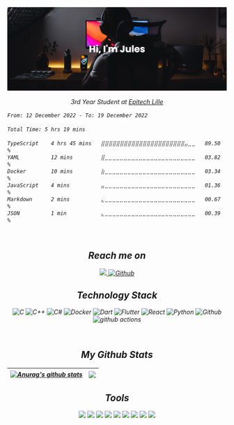 <img src="https://github.com/Jules-gitclerc/Jules-gitclerc/blob/main/banner.png" />

<p align="center"><em>3rd Year Student at <a href="https://www.epitech.eu/fr/ecole-informatique-lille/">Epitech Lille</a></p>
  
<!--START_SECTION:waka-->

```text
From: 12 December 2022 - To: 19 December 2022

Total Time: 5 hrs 19 mins

TypeScript    4 hrs 45 mins   ⣿⣿⣿⣿⣿⣿⣿⣿⣿⣿⣿⣿⣿⣿⣿⣿⣿⣿⣿⣿⣿⣿⣤⣀⣀   89.50 %
YAML          12 mins         ⣿⣀⣀⣀⣀⣀⣀⣀⣀⣀⣀⣀⣀⣀⣀⣀⣀⣀⣀⣀⣀⣀⣀⣀⣀   03.82 %
Docker        10 mins         ⣷⣀⣀⣀⣀⣀⣀⣀⣀⣀⣀⣀⣀⣀⣀⣀⣀⣀⣀⣀⣀⣀⣀⣀⣀   03.34 %
JavaScript    4 mins          ⣤⣀⣀⣀⣀⣀⣀⣀⣀⣀⣀⣀⣀⣀⣀⣀⣀⣀⣀⣀⣀⣀⣀⣀⣀   01.36 %
Markdown      2 mins          ⣄⣀⣀⣀⣀⣀⣀⣀⣀⣀⣀⣀⣀⣀⣀⣀⣀⣀⣀⣀⣀⣀⣀⣀⣀   00.67 %
JSON          1 min           ⣄⣀⣀⣀⣀⣀⣀⣀⣀⣀⣀⣀⣀⣀⣀⣀⣀⣀⣀⣀⣀⣀⣀⣀⣀   00.39 %
```

<!--END_SECTION:waka-->
  
<p align="center">
  <img src="https://komarev.com/ghpvc/?username=jules-gitclerc&style=flat-square&color=blue" alt=""/>
</p>
  
<h2 align="center">Reach me on</h2>

<p align="center">
  <a href="https://www.linkedin.com/in/jules-clerc/">
    <img src="https://img.shields.io/badge/-Linkedin-blue?style=for-the-badge&logo=Linkedin&logoColor=white&link=https://www.linkedin.com/in/ritik-rawal-698a18142/"/>
  </a>
  <a href="https://github.com/Jules-gitclerc" target="_blank">
    <img alt="Github" src="https://img.shields.io/badge/GitHub-%2312100E.svg?&style=for-the-badge&logo=Github&logoColor=white" />
  </a>
</p>

<h2 align="center">Technology Stack</h2>

<p align="center">
  <img alt="C" src="https://img.shields.io/badge/C-00599C?style=for-the-badge&logo=c&logoColor=white"/>
  <img alt="C++" src="https://img.shields.io/badge/C%2B%2B-00599C?style=for-the-badge&logo=c%2B%2B&logoColor=white"/>
  <img alt="C#" src="https://img.shields.io/badge/C%23-239120?style=for-the-badge&logo=c-sharp&logoColor=white"/>
  <img alt="Docker" src="https://img.shields.io/badge/-Docker-46a2f1?style=for-the-badge&logo=docker&logoColor=white" />
  <img alt="Dart" src="https://img.shields.io/badge/Dart-0175C2?style=for-the-badge&logo=dart&logoColor=white"/>
  <img alt="Flutter" src="https://img.shields.io/badge/Flutter-02569B?style=for-the-badge&logo=flutter&logoColor=white"/>
  <img alt="React" src="https://img.shields.io/badge/React-20232A?style=for-the-badge&logo=react&logoColor=61DAFB"/>
  <img alt="Python" src="https://img.shields.io/badge/Python-3776AB?style=for-the-badge&logo=python&logoColor=white"/>
  <img alt="Github" src="https://img.shields.io/badge/GitHub-100000?style=for-the-badge&logo=github&logoColor=white"/>
  <img alt="github actions" src="https://img.shields.io/badge/-Github_Actions-2088FF?style=for-the-badge&logo=github-actions&logoColor=white"/>
</p>
  
<br>

  <h2 align="center">My Github Stats</h2>

| <a href="https://github.com/Jules-gitclerc/Jules-gitclerc"><img align="center" src="https://github-readme-stats.vercel.app/api?username=Jules-gitclerc&show_icons=true&include_all_commits=true&theme=buefy&hide_border=true" alt="Anurag's github stats" /></a> | <a href="https://github.com/Jules-gitclerc/Jules-gitclerc"><img align="center" src="https://github-readme-stats.vercel.app/api/top-langs/?username=Jules-gitclerc&layout=compact&theme=buefy&hide_border=true" /></a> |
| ------------- | ------------- |
  
  <h2 align="center">Tools</h2>

  <p align="center">
    <img src="https://img.shields.io/badge/Android%20Studio-3DDC84.svg?style=for-the-badge&logo=android-studio&logoColor=white"/>
    <img src="https://img.shields.io/badge/CLion-black?style=for-the-badge&logo=clion&logoColor=white"/>
    <img src="https://img.shields.io/badge/pycharm-143?style=for-the-badge&logo=pycharm&logoColor=black&color=black&labelColor=green"/>
    <img src="https://img.shields.io/badge/Visual%20Studio%20Code-0078d7.svg?style=for-the-badge&logo=visual-studio-code&logoColor=white"/>
    <img src="https://img.shields.io/badge/webstorm-143?style=for-the-badge&logo=webstorm&logoColor=white&color=black"/>
    <img src="https://img.shields.io/badge/Xcode-007ACC?style=for-the-badge&logo=Xcode&logoColor=white"/>
    <img src="https://img.shields.io/badge/mac%20os-000000?style=for-the-badge&logo=macos&logoColor=F0F0F0"/>
    <img src="https://img.shields.io/badge/Canva-%2300C4CC.svg?style=for-the-badge&logo=Canva&logoColor=white"/>
    <img src="https://img.shields.io/badge/Trello-%23026AA7.svg?style=for-the-badge&logo=Trello&logoColor=white"/>
  </p>
